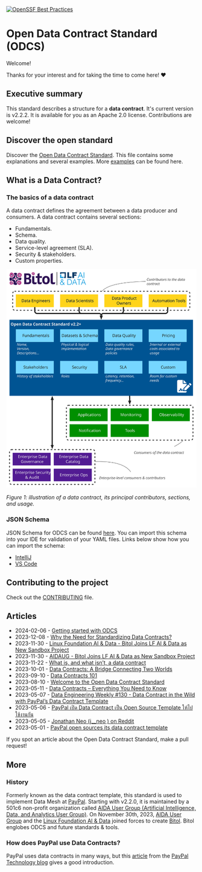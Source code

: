 [![OpenSSF Best Practices](https://www.bestpractices.dev/projects/8149/badge)](https://www.bestpractices.dev/projects/8149)

# Open Data Contract Standard (ODCS)

Welcome! 

Thanks for your interest and for taking the time to come here! ❤️

## Executive summary
This standard describes a structure for a **data contract**. It's current version is v2.2.2. It is available for you as an Apache 2.0 license. Contributions are welcome!

## Discover the open standard
Discover the [Open Data Contract Standard](docs/standard.md). This file contains some explanations and several examples. More [examples](docs/examples/index.md) can be found here.

## What is a Data Contract?

### The basics of a data contract
A data contract defines the agreement between a data producer and consumers. A data contract contains several sections:
* Fundamentals.
* Schema.
* Data quality.
* Service-level agreement (SLA).
* Security & stakeholders.
* Custom properties.

![Data contract schema](docs/img/data-contract-v2.2.1-schema.svg "Data contract schema")

*Figure 1: illustration of a data contract, its principal contributors, sections, and usage.*

### JSON Schema

JSON Schema for ODCS can be found [here](https://github.com/bitol-io/open-data-contract-standard/blob/main/schema/odcs-json-schema.json). You can import this schema into your IDE for 
validation of your YAML files. Links below show how you can import the schema:

- [IntelliJ](https://www.jetbrains.com/help/idea/json.html#ws_json_schema_add_custom)
- [VS Code](https://code.visualstudio.com/docs/languages/json#_json-schemas-and-settings)

## Contributing to the project
Check out the [CONTRIBUTING](./CONTRIBUTING.md) file.

## Articles 
 * 2024-02-06 - [Getting started with ODCS](https://medium.com/abeadata/getting-started-with-odcs-3ba790707879)
 * 2023-12-08 - [Why the Need for Standardizing Data Contracts?](https://medium.com/abeadata/why-the-need-for-standardizing-data-contracts-133bc3491148)
 * 2023-11-30 - [Linux Foundation AI & Data - Bitol Joins LF AI & Data as New Sandbox Project](https://lfaidata.foundation/blog/2023/11/30/bitol-joins-lf-ai-data-as-new-sandbox-project/)
 * 2023-11-30 - [AIDAUG - Bitol Joins LF AI & Data as New Sandbox Project](https://aidausergroup.org/2023/11/30/bitol-joins-lf-ai-data-as-new-sandbox-project/)
 * 2023-11-22 - [What is, and what isn’t, a data contract](https://datacreation.substack.com/p/what-is-and-what-isnt-a-data-contract)
 * 2023-10-01 - [Data Contracts: A Bridge Connecting Two Worlds](https://medium.com/@atanas.iliev.ai/data-contracts-a-bridge-connecting-two-worlds-404eff1d970d)
 * 2023-09-10 - [Data Contracts 101](https://medium.com/p/568a9adbf9a9)
 * 2023-08-10 - [Welcome to the Open Data Contract Standard](https://jgp.ai/2023/08/09/welcome-to-the-open-data-contract-standard/)
 * 2023-05-11 - [Data Contracts – Everything You Need to Know](https://www.montecarlodata.com/blog-data-contracts-explained/)
 * 2023-05-07 - [Data Engineering Weekly #130 - Data Contract in the Wild with PayPal’s Data Contract Template](https://www.dataengineeringweekly.com/p/data-engineering-weekly-130)
 * 2023-05-06 - [PayPal เปิด Data Contract เป็น Open Source Template ให้ไปใช้งานกัน](https://discuss.dataengineercafe.io/t/paypal-data-contract-open-source-template/581/1)
 * 2023-05-05 - [Jonathan Neo (j__neo ) on Reddit](https://www.reddit.com/r/dataengineering/comments/137glbo/comment/jixw5hj/?utm_source=reddit&utm_medium=web2x&context=3)
 * 2023-05-01 - [PayPal open sources its data contract template](https://jgp.ai/2023/05/01/paypal-open-sources-its-data-contract-template/)

If you spot an article about the Open Data Contract Standard, make a pull request! 

## More

### History
Formerly known as the data contract template, this standard is used to implement Data Mesh at [PayPal](https://about.pypl.com/). Starting with v2.2.0, it is maintained by a 501c6 non-profit organization called [AIDA User Group (Artificial Intelligence, Data, and Analytics User Group)](https://aidaug.org). On November 30th, 2023, [AIDA User Group](https://aidaug.org) and the [Linux Foundation AI & Data](https://lfaidata.foundation/) joined forces to create [Bitol](https://bitol.io). Bitol englobes ODCS and future standards & tools.

### How does PayPal use Data Contracts?
PayPal uses data contracts in many ways, but this [article](https://medium.com/paypal-tech/the-next-generation-of-data-platforms-is-the-data-mesh-b7df4b825522) from the [PayPal Technology blog](https://medium.com/paypal-tech) gives a good introduction.


